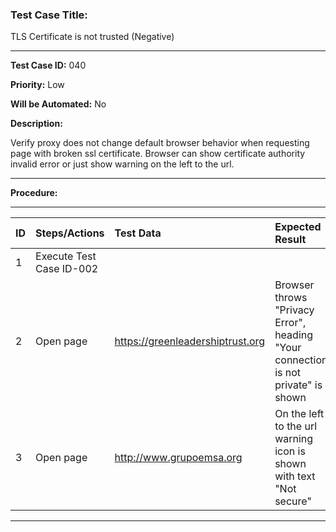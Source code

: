 ### Test Case Title: ###

TLS Certificate is not trusted (Negative)

---

**Test Case ID:** 040

**Priority:** Low

**Will be Automated:** No

**Description:**

Verify proxy does not change default browser behavior when requesting page with broken ssl certificate. Browser can show certificate authority invalid error or just show warning on the left to the url.

---

**Procedure:**

---

|      ID       | Steps/Actions |  Test Data  | Expected Result |
| :------------ |:--------------| :---------- | :-------------- |
|       1       | Execute Test Case ID-002 | |
|       2       | Open page | https://greenleadershiptrust.org | Browser throws "Privacy Error", heading "Your connection is not private" is shown |
|       3       | Open page | http://www.grupoemsa.org | On the left to the url warning icon is shown with text "Not secure"

---
